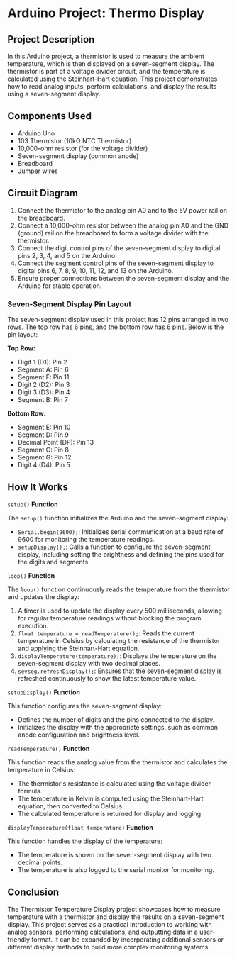 # Arduino Project: Thermo Display

## Project Description

In this Arduino project, a thermistor is used to measure the ambient temperature, which is then displayed on a seven-segment display. The thermistor is part of a voltage divider circuit, and the temperature is calculated using the Steinhart-Hart equation. This project demonstrates how to read analog inputs, perform calculations, and display the results using a seven-segment display.

## Components Used

- Arduino Uno
- 103 Thermistor (10kΩ NTC Thermistor)
- 10,000-ohm resistor (for the voltage divider)
- Seven-segment display (common anode)
- Breadboard
- Jumper wires

## Circuit Diagram

1. Connect the thermistor to the analog pin A0 and to the 5V power rail on the breadboard.
2. Connect a 10,000-ohm resistor between the analog pin A0 and the GND (ground) rail on the breadboard to form a voltage divider with the thermistor.
3. Connect the digit control pins of the seven-segment display to digital pins 2, 3, 4, and 5 on the Arduino.
4. Connect the segment control pins of the seven-segment display to digital pins 6, 7, 8, 9, 10, 11, 12, and 13 on the Arduino.
5. Ensure proper connections between the seven-segment display and the Arduino for stable operation.

### Seven-Segment Display Pin Layout

The seven-segment display used in this project has 12 pins arranged in two rows. The top row has 6 pins, and the bottom row has 6 pins. Below is the pin layout:

**Top Row:**
- Digit 1 (D1): Pin 2
- Segment A: Pin 6
- Segment F: Pin 11
- Digit 2 (D2): Pin 3
- Digit 3 (D3): Pin 4
- Segment B: Pin 7

**Bottom Row:**
- Segment E: Pin 10
- Segment D: Pin 9
- Decimal Point (DP): Pin 13
- Segment C: Pin 8
- Segment G: Pin 12
- Digit 4 (D4): Pin 5

## How It Works

`setup()` **Function**

The `setup()` function initializes the Arduino and the seven-segment display:

- `Serial.begin(9600);`: Initializes serial communication at a baud rate of 9600 for monitoring the temperature readings.
- `setupDisplay();`: Calls a function to configure the seven-segment display, including setting the brightness and defining the pins used for the digits and segments.

`loop()` **Function**

The `loop()` function continuously reads the temperature from the thermistor and updates the display:

1. A timer is used to update the display every 500 milliseconds, allowing for regular temperature readings without blocking the program execution.
2. `float temperature = readTemperature();`: Reads the current temperature in Celsius by calculating the resistance of the thermistor and applying the Steinhart-Hart equation.
3. `displayTemperature(temperature);`: Displays the temperature on the seven-segment display with two decimal places.
4. `sevseg.refreshDisplay();`: Ensures that the seven-segment display is refreshed continuously to show the latest temperature value.

`setupDisplay()` **Function**

This function configures the seven-segment display:

- Defines the number of digits and the pins connected to the display.
- Initializes the display with the appropriate settings, such as common anode configuration and brightness level.

`readTemperature()` **Function**

This function reads the analog value from the thermistor and calculates the temperature in Celsius:

- The thermistor's resistance is calculated using the voltage divider formula.
- The temperature in Kelvin is computed using the Steinhart-Hart equation, then converted to Celsius.
- The calculated temperature is returned for display and logging.

`displayTemperature(float temperature)` **Function**

This function handles the display of the temperature:

- The temperature is shown on the seven-segment display with two decimal points.
- The temperature is also logged to the serial monitor for monitoring.

## Conclusion

The Thermistor Temperature Display project showcases how to measure temperature with a thermistor and display the results on a seven-segment display. This project serves as a practical introduction to working with analog sensors, performing calculations, and outputting data in a user-friendly format. It can be expanded by incorporating additional sensors or different display methods to build more complex monitoring systems.